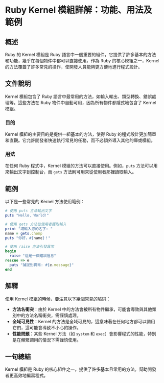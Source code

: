 <!--
Meta Description: # Ruby Kernel 模組詳解：功能、用法及範例 ## 概述 Ruby 的 Kernel 模組是 Ruby 語言中一個重要的組件，它提供了許多基本的方法和功能，幾乎在每個物件中都可以直接使用。作為 Ruby 的核心模組之一，Kernel 的方法覆蓋了許多常見的操作，使開發人員能夠更方便地進行程...
Meta Keywords: kernel, ruby, puts, gets, 模組是
-->

# Ruby Kernel 模組詳解：功能、用法及範例

## 概述
Ruby 的 Kernel 模組是 Ruby 語言中一個重要的組件，它提供了許多基本的方法和功能，幾乎在每個物件中都可以直接使用。作為 Ruby 的核心模組之一，Kernel 的方法覆蓋了許多常見的操作，使開發人員能夠更方便地進行程式設計。

## 文件說明
Kernel 模組包含了 Ruby 語言中最常用的方法，如輸入輸出、類型轉換、錯誤處理等。這些方法在 Ruby 物件中自動可用，因為所有物件都隱式地包含了 Kernel 模組。

### 目的
Kernel 模組的主要目的是提供一組基本的方法，使得 Ruby 的程式設計更加簡單和直觀。它允許開發者快速執行常見的任務，而不必額外導入其他的庫或模組。

### 用法
在任何 Ruby 程式中，Kernel 模組的方法可以直接使用。例如，`puts` 方法可以用來輸出文字到控制台，而 `gets` 方法則可用來從使用者那裡讀取輸入。

## 範例
以下是一些常見的 Kernel 方法使用範例：

```ruby
# 使用 puts 方法輸出文字
puts "Hello, World!"

# 使用 gets 方法從使用者獲取輸入
print "請輸入您的名字: "
name = gets.chomp
puts "你好，#{name}！"

# 使用 raise 方法引發異常
begin
  raise "這是一個錯誤信息"
rescue => e
  puts "捕捉到異常: #{e.message}"
end
```

## 解釋
使用 Kernel 模組的時候，要注意以下幾個常見的陷阱：

- **方法名衝突**：由於 Kernel 中的方法會被所有物件繼承，可能會導致與其他類別中的方法名稱衝突，需謹慎處理。
- **全域可見性**：Kernel 的方法是全域可見的，這意味著在任何地方都可以調用它們，這可能會導致不小心的操作。
- **性能問題**：某些 Kernel 方法（如 `system` 和 `exec`）會影響程式的性能，特別是在頻繁調用的情況下需謹慎使用。

## 一句總結
Kernel 模組是 Ruby 的核心組件之一，提供了許多基本且常用的方法，幫助開發者更高效地編寫程式。